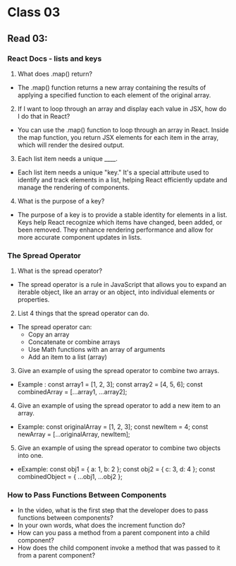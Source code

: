 # Class 03

## Read 03:
### React Docs - lists and keys

1. What does .map() return?
* The .map() function returns a new array containing the results of applying a specified function to each element of the original array.

2. If I want to loop through an array and display each value in JSX, how do I do that in React?
* You can use the .map() function to loop through an array in React. Inside the map function, you return JSX elements for each item in the array, which will render the desired output.

3. Each list item needs a unique ____.
* Each list item needs a unique "key." It's a special attribute used to identify and track elements in a list, helping React efficiently update and manage the rendering of components.

4. What is the purpose of a key?
* The purpose of a key is to provide a stable identity for elements in a list. Keys help React recognize which items have changed, been added, or been removed. They enhance rendering performance and allow for more accurate component updates in lists.

### The Spread Operator

1. What is the spread operator?
* The spread operator is a rule in JavaScript that allows you to expand an iterable object, like an array or an object, into individual elements or properties.

2. List 4 things that the spread operator can do.
* The spread operator can:
  * Copy an array
  * Concatenate or combine arrays
  * Use Math functions with an array of arguments
  * Add an item to a list (array)

3. Give an example of using the spread operator to combine two arrays.
* Example : const array1 = [1, 2, 3];
            const array2 = [4, 5, 6];
            const combinedArray = [...array1, ...array2];

4. Give an example of using the spread operator to add a new item to an array.
* Example: const originalArray = [1, 2, 3];
           const newItem = 4;
           const newArray = [...originalArray, newItem];

5. Give an example of using the spread operator to combine two objects into one.
* eExample: const obj1 = { a: 1, b: 2 };
            const obj2 = { c: 3, d: 4 };
            const combinedObject = { ...obj1, ...obj2 };

### How to Pass Functions Between Components
* In the video, what is the first step that the developer does to pass functions between components?
* In your own words, what does the increment function do?
* How can you pass a method from a parent component into a child component?
* How does the child component invoke a method that was passed to it from a parent component?